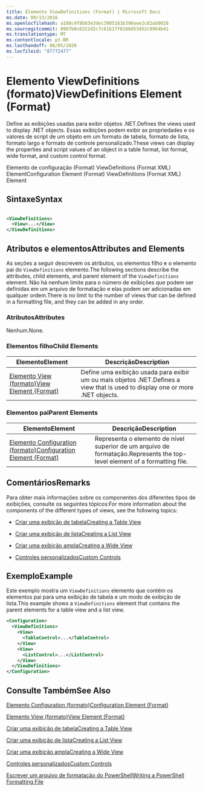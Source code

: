 ```yaml
---
title: Elemento ViewDefinitions (Format) | Microsoft Docs
ms.date: 09/13/2016
ms.openlocfilehash: a108c4f8b03e3dec3905181b390aee2c82ab0028
ms.sourcegitcommit: 0907b8c6322d2c7c61b17f8168d53452c8964b41
ms.translationtype: MT
ms.contentlocale: pt-BR
ms.lasthandoff: 08/05/2020
ms.locfileid: "87772477"
---
```

# <a name="viewdefinitions-element-format"></a><span data-ttu-id="1feb9-102">Elemento ViewDefinitions (formato)</span><span class="sxs-lookup"><span data-stu-id="1feb9-102">ViewDefinitions Element (Format)</span></span>

<span data-ttu-id="1feb9-103">Define as exibições usadas para exibir objetos .NET.</span><span class="sxs-lookup"><span data-stu-id="1feb9-103">Defines the views used to display .NET objects.</span></span> <span data-ttu-id="1feb9-104">Essas exibições podem exibir as propriedades e os valores de script de um objeto em um formato de tabela, formato de lista, formato largo e formato de controle personalizado.</span><span class="sxs-lookup"><span data-stu-id="1feb9-104">These views can display the properties and script values of an object  in a table format, list format, wide format, and custom control format.</span></span>

<span data-ttu-id="1feb9-105">Elemento de configuração (Format) ViewDefinitions (Format XML) Element</span><span class="sxs-lookup"><span data-stu-id="1feb9-105">Configuration Element (Format) ViewDefinitions (Format XML) Element</span></span>

## <a name="syntax"></a><span data-ttu-id="1feb9-106">Sintaxe</span><span class="sxs-lookup"><span data-stu-id="1feb9-106">Syntax</span></span>

```xml

<ViewDefinitions>
  <View>...</View>
</ViewDefinitions>
```

## <a name="attributes-and-elements"></a><span data-ttu-id="1feb9-107">Atributos e elementos</span><span class="sxs-lookup"><span data-stu-id="1feb9-107">Attributes and Elements</span></span>

<span data-ttu-id="1feb9-108">As seções a seguir descrevem os atributos, os elementos filho e o elemento pai do `ViewDefinitions` elemento.</span><span class="sxs-lookup"><span data-stu-id="1feb9-108">The following sections describe the attributes, child elements, and parent element of the `ViewDefinitions` element.</span></span> <span data-ttu-id="1feb9-109">Não há nenhum limite para o número de exibições que podem ser definidas em um arquivo de formatação e elas podem ser adicionadas em qualquer ordem.</span><span class="sxs-lookup"><span data-stu-id="1feb9-109">There is no limit to the number of views that can be defined in a formatting file, and they can be added in any order.</span></span>

### <a name="attributes"></a><span data-ttu-id="1feb9-110">Atributos</span><span class="sxs-lookup"><span data-stu-id="1feb9-110">Attributes</span></span>

<span data-ttu-id="1feb9-111">Nenhum.</span><span class="sxs-lookup"><span data-stu-id="1feb9-111">None.</span></span>

### <a name="child-elements"></a><span data-ttu-id="1feb9-112">Elementos filho</span><span class="sxs-lookup"><span data-stu-id="1feb9-112">Child Elements</span></span>

|<span data-ttu-id="1feb9-113">Elemento</span><span class="sxs-lookup"><span data-stu-id="1feb9-113">Element</span></span>|<span data-ttu-id="1feb9-114">Descrição</span><span class="sxs-lookup"><span data-stu-id="1feb9-114">Description</span></span>|
|-------------|-----------------|
|[<span data-ttu-id="1feb9-115">Elemento View (formato)</span><span class="sxs-lookup"><span data-stu-id="1feb9-115">View Element (Format)</span></span>](./view-element-format.md)|<span data-ttu-id="1feb9-116">Define uma exibição usada para exibir um ou mais objetos .NET.</span><span class="sxs-lookup"><span data-stu-id="1feb9-116">Defines a view that is used to display one or more .NET objects.</span></span>|

### <a name="parent-elements"></a><span data-ttu-id="1feb9-117">Elementos pai</span><span class="sxs-lookup"><span data-stu-id="1feb9-117">Parent Elements</span></span>

|<span data-ttu-id="1feb9-118">Elemento</span><span class="sxs-lookup"><span data-stu-id="1feb9-118">Element</span></span>|<span data-ttu-id="1feb9-119">Descrição</span><span class="sxs-lookup"><span data-stu-id="1feb9-119">Description</span></span>|
|-------------|-----------------|
|[<span data-ttu-id="1feb9-120">Elemento Configuration (formato)</span><span class="sxs-lookup"><span data-stu-id="1feb9-120">Configuration Element (Format)</span></span>](./configuration-element-format.md)|<span data-ttu-id="1feb9-121">Representa o elemento de nível superior de um arquivo de formatação.</span><span class="sxs-lookup"><span data-stu-id="1feb9-121">Represents the top-level element of a formatting file.</span></span>|

## <a name="remarks"></a><span data-ttu-id="1feb9-122">Comentários</span><span class="sxs-lookup"><span data-stu-id="1feb9-122">Remarks</span></span>

<span data-ttu-id="1feb9-123">Para obter mais informações sobre os componentes dos diferentes tipos de exibições, consulte os seguintes tópicos:</span><span class="sxs-lookup"><span data-stu-id="1feb9-123">For more information about the components of the different types of views, see the following topics:</span></span>

- [<span data-ttu-id="1feb9-124">Criar uma exibição de tabela</span><span class="sxs-lookup"><span data-stu-id="1feb9-124">Creating a Table View</span></span>](./creating-a-table-view.md)

- [<span data-ttu-id="1feb9-125">Criar uma exibição de lista</span><span class="sxs-lookup"><span data-stu-id="1feb9-125">Creating a List View</span></span>](./creating-a-list-view.md)

- [<span data-ttu-id="1feb9-126">Criar uma exibição ampla</span><span class="sxs-lookup"><span data-stu-id="1feb9-126">Creating a Wide View</span></span>](./creating-a-wide-view.md)

- [<span data-ttu-id="1feb9-127">Controles personalizados</span><span class="sxs-lookup"><span data-stu-id="1feb9-127">Custom Controls</span></span>](./creating-custom-controls.md)

## <a name="example"></a><span data-ttu-id="1feb9-128">Exemplo</span><span class="sxs-lookup"><span data-stu-id="1feb9-128">Example</span></span>

<span data-ttu-id="1feb9-129">Este exemplo mostra um `ViewDefinitions` elemento que contém os elementos pai para uma exibição de tabela e um modo de exibição de lista.</span><span class="sxs-lookup"><span data-stu-id="1feb9-129">This example shows a `ViewDefinitions` element that contains the parent elements for a table view and a list view.</span></span>

```xml
<Configuration>
  <ViewDefinitions>
    <View>
      <TableControl>...</TableControl>
    </View>
    <View>
      <ListControl>...</ListControl>
    </View>
  </ViewDefinitions>
</Configuration>
```

## <a name="see-also"></a><span data-ttu-id="1feb9-130">Consulte Também</span><span class="sxs-lookup"><span data-stu-id="1feb9-130">See Also</span></span>

[<span data-ttu-id="1feb9-131">Elemento Configuration (formato)</span><span class="sxs-lookup"><span data-stu-id="1feb9-131">Configuration Element (Format)</span></span>](./configuration-element-format.md)

[<span data-ttu-id="1feb9-132">Elemento View (formato)</span><span class="sxs-lookup"><span data-stu-id="1feb9-132">View Element (Format)</span></span>](./view-element-format.md)

[<span data-ttu-id="1feb9-133">Criar uma exibição de tabela</span><span class="sxs-lookup"><span data-stu-id="1feb9-133">Creating a Table View</span></span>](./creating-a-table-view.md)

[<span data-ttu-id="1feb9-134">Criar uma exibição de lista</span><span class="sxs-lookup"><span data-stu-id="1feb9-134">Creating a List View</span></span>](./creating-a-list-view.md)

[<span data-ttu-id="1feb9-135">Criar uma exibição ampla</span><span class="sxs-lookup"><span data-stu-id="1feb9-135">Creating a Wide View</span></span>](./creating-a-wide-view.md)

[<span data-ttu-id="1feb9-136">Controles personalizados</span><span class="sxs-lookup"><span data-stu-id="1feb9-136">Custom Controls</span></span>](./creating-custom-controls.md)

[<span data-ttu-id="1feb9-137">Escrever um arquivo de formatação do PowerShell</span><span class="sxs-lookup"><span data-stu-id="1feb9-137">Writing a PowerShell Formatting File</span></span>](./writing-a-powershell-formatting-file.md)
